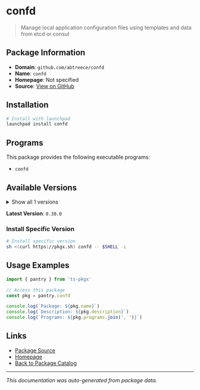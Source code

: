 # confd

> Manage local application configuration files using templates and data from etcd or consul

## Package Information

- **Domain**: `github.com/abtreece/confd`
- **Name**: `confd`
- **Homepage**: Not specified
- **Source**: [View on GitHub](https://github.com/pkgxdev/pantry/tree/main/projects/github.com/abtreece/confd/package.yml)

## Installation

```bash
# Install with launchpad
launchpad install confd
```

## Programs

This package provides the following executable programs:

- `confd`

## Available Versions

<details>
<summary>Show all 1 versions</summary>

- `0.30.0`

</details>

**Latest Version**: `0.30.0`

### Install Specific Version

```bash
# Install specific version
sh <(curl https://pkgx.sh) confd -- $SHELL -i
```

## Usage Examples

```typescript
import { pantry } from 'ts-pkgx'

// Access this package
const pkg = pantry.confd

console.log(`Package: ${pkg.name}`)
console.log(`Description: ${pkg.description}`)
console.log(`Programs: ${pkg.programs.join(', ')}`)
```

## Links

- [Package Source](https://github.com/pkgxdev/pantry/tree/main/projects/github.com/abtreece/confd/package.yml)
- [Homepage](#)
- [Back to Package Catalog](../../package-catalog.md)

---

*This documentation was auto-generated from package data.*

